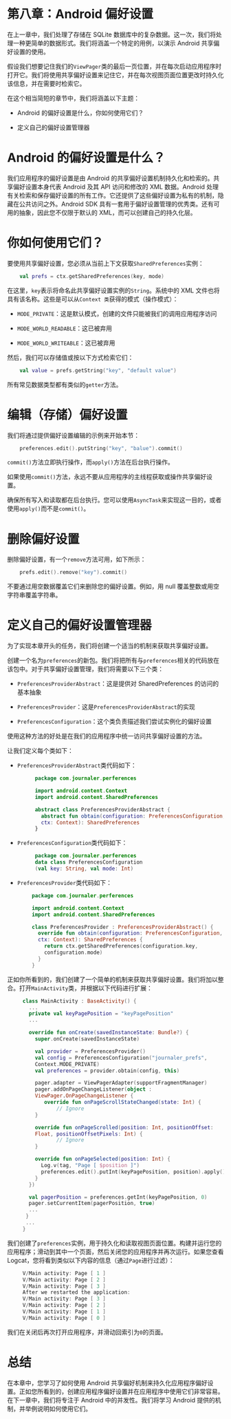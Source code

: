 # 第八章：Android 偏好设置

在上一章中，我们处理了存储在 SQLite 数据库中的复杂数据。这一次，我们将处理一种更简单的数据形式。我们将涵盖一个特定的用例，以演示 Android 共享偏好设置的使用。

假设我们想要记住我们的`ViewPager`类的最后一页位置，并在每次启动应用程序时打开它。我们将使用共享偏好设置来记住它，并在每次视图页面位置更改时持久化该信息，并在需要时检索它。

在这个相当简短的章节中，我们将涵盖以下主题：

+   Android 的偏好设置是什么，你如何使用它们？

+   定义自己的偏好设置管理器

# Android 的偏好设置是什么？

我们应用程序的偏好设置是由 Android 的共享偏好设置机制持久化和检索的。共享偏好设置本身代表 Android 及其 API 访问和修改的 XML 数据。Android 处理有关检索和保存偏好设置的所有工作。它还提供了这些偏好设置为私有的机制，隐藏在公共访问之外。Android SDK 具有一套用于偏好设置管理的优秀类。还有可用的抽象，因此您不仅限于默认的 XML，而可以创建自己的持久化层。

# 你如何使用它们？

要使用共享偏好设置，您必须从当前上下文获取`SharedPreferences`实例：

```kt
    val prefs = ctx.getSharedPreferences(key, mode) 
```

在这里，`key`表示将命名此共享偏好设置实例的`String`。系统中的 XML 文件也将具有该名称。这些是可以从`Context 类`获得的模式（操作模式）：

+   `MODE_PRIVATE`：这是默认模式，创建的文件只能被我们的调用应用程序访问

+   `MODE_WORLD_READABLE`：这已被弃用

+   `MODE_WORLD_WRITEABLE`：这已被弃用

然后，我们可以存储值或按以下方式检索它们：

```kt
    val value = prefs.getString("key", "default value")  
```

所有常见数据类型都有类似的`getter`方法。

# 编辑（存储）偏好设置

我们将通过提供偏好设置编辑的示例来开始本节：

```kt
    preferences.edit().putString("key", "balue").commit() 
```

`commit()`方法立即执行操作，而`apply()`方法在后台执行操作。

如果使用`commit()`方法，永远不要从应用程序的主线程获取或操作共享偏好设置。

确保所有写入和读取都在后台执行。您可以使用`AsyncTask`来实现这一目的，或者使用`apply()`而不是`commit()`。

# 删除偏好设置

删除偏好设置，有一个`remove`方法可用，如下所示：

```kt
    prefs.edit().remove("key").commit() 
```

不要通过用空数据覆盖它们来删除您的偏好设置。例如，用 null 覆盖整数或用空字符串覆盖字符串。

# 定义自己的偏好设置管理器

为了实现本章开头的任务，我们将创建一个适当的机制来获取共享偏好设置。

创建一个名为`preferences`的新包。我们将把所有与`preferences`相关的代码放在该包中。对于共享偏好设置管理，我们将需要以下三个类：

+   `PreferencesProviderAbstract`：这是提供对 SharedPreferences 的访问的基本抽象

+   `PreferencesProvider`：这是`PreferencesProviderAbstract`的实现

+   `PreferencesConfiguration`：这个类负责描述我们尝试实例化的偏好设置

使用这种方法的好处是在我们的应用程序中统一访问共享偏好设置的方法。

让我们定义每个类如下：

+   `PreferencesProviderAbstract`类代码如下：

```kt
         package com.journaler.perferences 

         import android.content.Context 
         import android.content.SharedPreferences 

         abstract class PreferencesProviderAbstract { 
           abstract fun obtain(configuration: PreferencesConfiguration,
           ctx: Context): SharedPreferences 
         } 
```

+   `PreferencesConfiguration`类代码如下：

```kt
         package com.journaler.perferences 
         data class PreferencesConfiguration
         (val key: String, val mode: Int) 
```

+   `PreferencesProvider`类代码如下：

```kt
        package com.journaler.perferences 

        import android.content.Context 
        import android.content.SharedPreferences 

        class PreferencesProvider : PreferencesProviderAbstract() { 
          override fun obtain(configuration: PreferencesConfiguration,
          ctx: Context): SharedPreferences { 
            return ctx.getSharedPreferences(configuration.key,
            configuration.mode) 
          } 
        } 
```

正如你所看到的，我们创建了一个简单的机制来获取共享偏好设置。我们将加以整合。打开`MainActivity`类，并根据以下代码进行扩展：

```kt
     class MainActivity : BaseActivity() { 
       ... 
       private val keyPagePosition = "keyPagePosition" 
       ... 

       override fun onCreate(savedInstanceState: Bundle?) { 
         super.onCreate(savedInstanceState) 

         val provider = PreferencesProvider() 
         val config = PreferencesConfiguration("journaler_prefs",
         Context.MODE_PRIVATE) 
         val preferences = provider.obtain(config, this) 

         pager.adapter = ViewPagerAdapter(supportFragmentManager) 
         pager.addOnPageChangeListener(object :
         ViewPager.OnPageChangeListener { 
            override fun onPageScrollStateChanged(state: Int) { 
                // Ignore 
         } 

         override fun onPageScrolled(position: Int, positionOffset:
         Float, positionOffsetPixels: Int) { 
                // Ignore 
         } 

         override fun onPageSelected(position: Int) { 
           Log.v(tag, "Page [ $position ]") 
           preferences.edit().putInt(keyPagePosition, position).apply() 
         } 
       }) 

       val pagerPosition = preferences.getInt(keyPagePosition, 0) 
       pager.setCurrentItem(pagerPosition, true) 
       ... 
      } 
      ... 
     } 
```

我们创建了`preferences`实例，用于持久化和读取视图页面位置。构建并运行您的应用程序；滑动到其中一个页面，然后关闭您的应用程序并再次运行。如果您查看 Logcat，您将看到类似以下内容的信息（通过`Page`进行过滤）：

```kt
     V/Main activity: Page [ 1 ] 
     V/Main activity: Page [ 2 ] 
     V/Main activity: Page [ 3 ] 
     After we restarted the application: 
     V/Main activity: Page [ 3 ] 
     V/Main activity: Page [ 2 ] 
     V/Main activity: Page [ 1 ] 
     V/Main activity: Page [ 0 ] 
```

我们在关闭后再次打开应用程序，并滑动回索引为`0`的页面。

# 总结

在本章中，您学习了如何使用 Android 共享偏好机制来持久化应用程序偏好设置。正如您所看到的，创建应用程序偏好设置并在应用程序中使用它们非常容易。在下一章中，我们将专注于 Android 中的并发性。我们将学习 Android 提供的机制，并举例说明如何使用它们。
